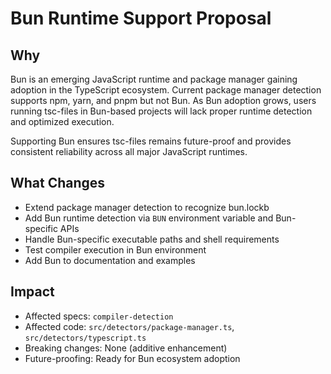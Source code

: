 # Bun Runtime Support Proposal

## Why

Bun is an emerging JavaScript runtime and package manager gaining adoption in the TypeScript ecosystem. Current package manager detection supports npm, yarn, and pnpm but not Bun. As Bun adoption grows, users running tsc-files in Bun-based projects will lack proper runtime detection and optimized execution.

Supporting Bun ensures tsc-files remains future-proof and provides consistent reliability across all major JavaScript runtimes.

## What Changes

- Extend package manager detection to recognize bun.lockb
- Add Bun runtime detection via `BUN` environment variable and Bun-specific APIs
- Handle Bun-specific executable paths and shell requirements
- Test compiler execution in Bun environment
- Add Bun to documentation and examples

## Impact

- Affected specs: `compiler-detection`
- Affected code: `src/detectors/package-manager.ts`, `src/detectors/typescript.ts`
- Breaking changes: None (additive enhancement)
- Future-proofing: Ready for Bun ecosystem adoption
